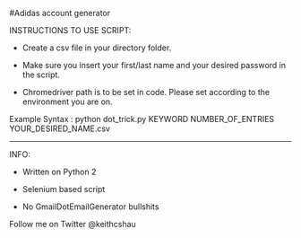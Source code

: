 #Adidas account generator

INSTRUCTIONS TO USE SCRIPT: 

- Create a csv file in your directory folder. 

- Make sure you insert your first/last name and your desired password in the script.

- Chromedriver path is to be set in code. Please set according to the environment you are on.  

Example Syntax : python dot_trick.py KEYWORD NUMBER_OF_ENTRIES YOUR_DESIRED_NAME.csv

-------------------------------------------------------------------------------------------------------------------------
INFO:

- Written on Python 2

- Selenium based script

- No GmailDotEmailGenerator bullshits



Follow me on Twitter @keithcshau



